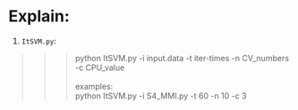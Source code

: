 Explain:
====
1. `ItSVM.py`:<br>
>>>python ItSVM.py -i input.data -t iter-times -n CV_numbers -c CPU_value<br><br>
    examples:<br>
>>>python ItSVM.py -i S4_MMI.py -t 60 -n 10 -c 3<br>

